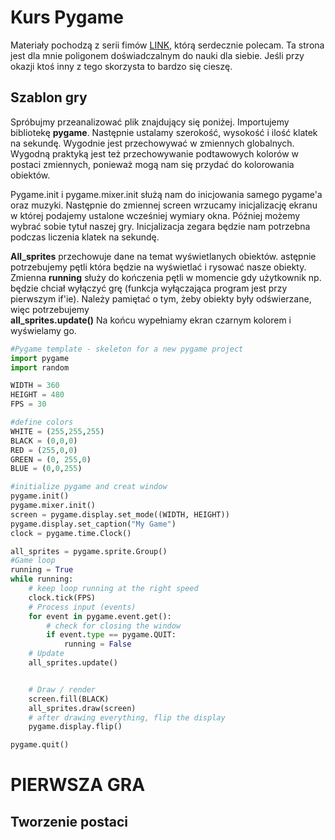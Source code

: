 # Kurs Pygame
Materiały pochodzą z serii fimów [LINK](https://www.youtube.com/watch?v=nGufy7weyGY&list=PLsk-HSGFjnaH5yghzu7PcOzm9NhsW0Urw&index=4), którą serdecznie polecam. Ta strona jest dla mnie poligonem doświadczalnym do nauki dla siebie. Jeśli przy okazji ktoś inny z tego skorzysta to bardzo się cieszę.

## Szablon gry

Spróbujmy przeanalizować plik znajdujący się poniżej. Importujemy bibliotekę **pygame**. Następnie ustalamy szerokość, wysokość i ilość klatek na sekundę. Wygodnie jest przechowywać w zmiennych globalnych. Wygodną praktyką jest też przechowywanie podtawowych kolorów w postaci zmiennych, ponieważ mogą nam się przydać do kolorowania obiektów.

Pygame.init i pygame.mixer.init służą nam do inicjowania samego pygame'a oraz muzyki. Następnie do zmiennej screen wrzucamy inicjalizację ekranu w której podajemy ustalone wcześniej wymiary okna. Później możemy wybrać sobie tytuł naszej gry. Inicjalizacja zegara będzie nam potrzebna podczas liczenia klatek na sekundę.

**All_sprites** przechowuje dane na temat wyświetlanych obiektów. astępnie potrzebujemy pętli która będzie na wyświetlać i rysować nasze obiekty. Zmienna **running** służy do kończenia pętli w momencie gdy użytkownik np. będzie chciał wyłączyć grę (funkcja wyłączająca program jest przy pierwszym if'ie). Należy pamiętać o tym, żeby obiekty były odświerzane, więc potrzebujemy  
**all_sprites.update()**
Na końcu wypełniamy ekran czarnym kolorem i wyświelamy go.

```python
#Pygame template - skeleton for a new pygame project
import pygame
import random

WIDTH = 360
HEIGHT = 480
FPS = 30

#define colors
WHITE = (255,255,255)
BLACK = (0,0,0)
RED = (255,0,0)
GREEN = (0, 255,0)
BLUE = (0,0,255)

#initialize pygame and creat window
pygame.init()
pygame.mixer.init()
screen = pygame.display.set_mode((WIDTH, HEIGHT))
pygame.display.set_caption("My Game")
clock = pygame.time.Clock()

all_sprites = pygame.sprite.Group()
#Game loop
running = True
while running:
    # keep loop running at the right speed
    clock.tick(FPS)
    # Process input (events)
    for event in pygame.event.get():
        # check for closing the window
        if event.type == pygame.QUIT:
            running = False
    # Update
    all_sprites.update()


    # Draw / render
    screen.fill(BLACK)
    all_sprites.draw(screen)
    # after drawing everything, flip the display
    pygame.display.flip()

pygame.quit()
```
# PIERWSZA GRA
## Tworzenie postaci

